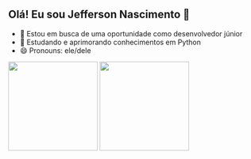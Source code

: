 ## Olá! Eu sou Jefferson Nascimento 👋


- 🔭 Estou em busca de uma oportunidade como desenvolvedor júnior
- 🌱 Estudando e aprimorando conhecimentos em Python
- 😄 Pronouns: ele/dele
  
<div>
  <a href-"https://github.com/nascimentojefferson">
    <img height="180cm" src="https://github-readme-stats.vercel.app/api?username=nascimentojefferson&show_icons=true&theme=radical&include_all_commits=true&count_private=true"/>
    <img height="180cm" src="https://github-readme-stats.vercel.app/api/top-langs/?username=nascimentojefferson&layout=compact&langs_count=16&theme=radical"/>
</div>
